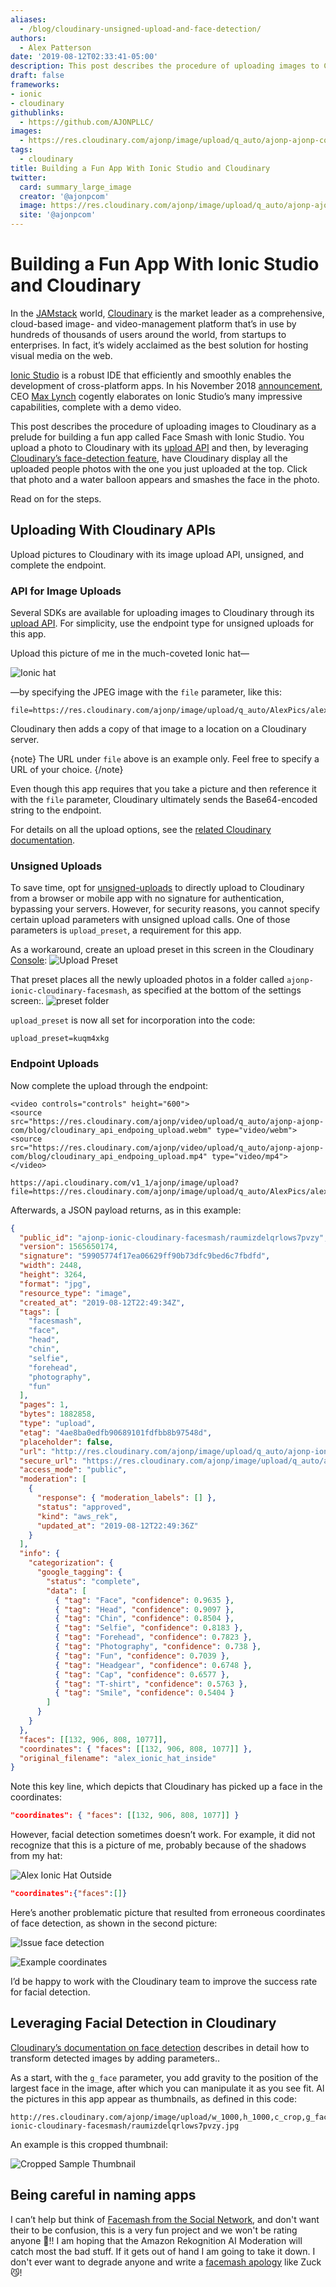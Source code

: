 ```yaml
---
aliases:
  - /blog/cloudinary-unsigned-upload-and-face-detection/
authors:
  - Alex Patterson
date: '2019-08-12T02:33:41-05:00'
description: This post describes the procedure of uploading images to Cloudinary as a prelude for building a fun app called Face Smash with Ionic Studio.
draft: false
frameworks:
- ionic
- cloudinary
githublinks:
  - https://github.com/AJONPLLC/
images:
  - https://res.cloudinary.com/ajonp/image/upload/q_auto/ajonp-ajonp-com/blog/Cloudinary-Unsigned_Upload_and_Face_Detection.png
tags:
  - cloudinary
title: Building a Fun App With Ionic Studio and Cloudinary
twitter:
  card: summary_large_image
  creator: '@ajonpcom'
  image: https://res.cloudinary.com/ajonp/image/upload/q_auto/ajonp-ajonp-com/blog/Cloudinary-Unsigned_Upload_and_Face_Detection.png
  site: '@ajonpcom'
---
```


# Building a Fun App With Ionic Studio and Cloudinary

In the [JAMstack](https://jamstack.org/) world, [Cloudinary](https://cloudinary.com) is the market leader as a comprehensive, cloud-based image- and video-management platform that’s in use by hundreds of thousands of users around the world, from startups to enterprises. In fact, it’s widely acclaimed as the best solution for hosting visual media on the web.

[Ionic Studio](https://ionicframework.com/studio) is a robust IDE that efficiently and smoothly enables the development of cross-platform apps. In his November 2018 [announcement](https://ionicframework.com/blog/announcing-ionic-studio-a-powerful-new-way-to-build-apps/), CEO [Max Lynch](https://twitter.com/maxlynch) cogently elaborates on Ionic Studio’s many impressive capabilities, complete with a demo video.

This post describes the procedure of uploading images to Cloudinary as a prelude for building a fun app called Face Smash with Ionic Studio. You upload a photo to Cloudinary with its [upload API](https://cloudinary.com/documentation/image_upload_api_reference) and then, by leveraging [Cloudinary’s face-detection feature](https://cloudinary.com/blog/face_detection_based_cropping), have Cloudinary display all the uploaded people photos with the one you just uploaded at the top. Click that photo and a water balloon appears and smashes the face in the photo.

Read on for the steps.

## Uploading With Cloudinary APIs

Upload pictures to Cloudinary with its image upload API, unsigned, and complete the endpoint.

### API for Image Uploads

Several SDKs are available for uploading images to Cloudinary through its [upload API](https://cloudinary.com/documentation/image_upload_api_reference). For simplicity, use the endpoint type for unsigned uploads for this app.

Upload this picture of me in the much-coveted Ionic hat—

![Ionic hat](https://res.cloudinary.com/ajonp/image/upload/w_400/v1565636611/AlexPics/alex_ionic_hat_inside.jpg)

—by specifying the JPEG image with the `file` parameter, like this:

```url
file=https://res.cloudinary.com/ajonp/image/upload/q_auto/AlexPics/alex_ionic_hat_inside.jpg
```

Cloudinary then adds a copy of that image to a location on a Cloudinary server.

{note}
The URL under `file` above is an example only. Feel free to specify a URL of your choice.
{/note}

Even though this app requires that you take a picture and then reference it with the `file` parameter, Cloudinary ultimately sends the Base64-encoded string to the endpoint.

For details on all the upload options, see the [related Cloudinary documentation](https://cloudinary.com/documentation/upload_images#data_upload_options).

### Unsigned Uploads

To save time, opt for [unsigned-uploads](https://cloudinary.com/documentation/upload_images#unsigned_upload) to directly upload to Cloudinary from a browser or mobile app with no signature for authentication, bypassing your servers. However, for security reasons, you cannot specify certain upload parameters with unsigned upload calls. One of those parameters is `upload_preset`, a requirement for this app.

As a workaround, create an upload preset in this screen in the Cloudinary [Console](https://cloudinary.com/console/settings/upload):
![Upload Preset](https://res.cloudinary.com/ajonp/image/upload/w_800/v1565637994/ajonp-ajonp-com/blog/Screen_Shot_2019-08-12_at_3.26.07_PM.png)

That preset places all the newly uploaded photos in a folder called `ajonp-ionic-cloudinary-facesmash`, as specified at the bottom of the settings screen:.
![preset folder](https://res.cloudinary.com/ajonp/image/upload/q_auto/ajonp-ajonp-com/blog/Screen_Shot_2019-08-12_at_3.30.49_PM.png)

`upload_preset` is now all set for incorporation into the code:

```url
upload_preset=kuqm4xkg
```

### Endpoint Uploads

Now complete the upload through the endpoint:

```
<video controls="controls" height="600">
<source src="https://res.cloudinary.com/ajonp/video/upload/q_auto/ajonp-ajonp-com/blog/cloudinary_api_endpoing_upload.webm" type="video/webm">
<source src="https://res.cloudinary.com/ajonp/video/upload/q_auto/ajonp-ajonp-com/blog/cloudinary_api_endpoing_upload.mp4" type="video/mp4">
</video>
```

```url
https://api.cloudinary.com/v1_1/ajonp/image/upload?file=https://res.cloudinary.com/ajonp/image/upload/q_auto/AlexPics/alex_ionic_hat_inside.jpg&upload_preset=kuqm4xkg
```

Afterwards, a JSON payload returns, as in this example:

```json
{
  "public_id": "ajonp-ionic-cloudinary-facesmash/raumizdelqrlows7pvzy",
  "version": 1565650174,
  "signature": "59905774f17ea06629ff90b73dfc9bed6c7fbdfd",
  "width": 2448,
  "height": 3264,
  "format": "jpg",
  "resource_type": "image",
  "created_at": "2019-08-12T22:49:34Z",
  "tags": [
    "facesmash",
    "face",
    "head",
    "chin",
    "selfie",
    "forehead",
    "photography",
    "fun"
  ],
  "pages": 1,
  "bytes": 1882858,
  "type": "upload",
  "etag": "4ae8ba0edfb90689101fdfbb8b97548d",
  "placeholder": false,
  "url": "http://res.cloudinary.com/ajonp/image/upload/q_auto/ajonp-ionic-cloudinary-facesmash/raumizdelqrlows7pvzy.jpg",
  "secure_url": "https://res.cloudinary.com/ajonp/image/upload/q_auto/ajonp-ionic-cloudinary-facesmash/raumizdelqrlows7pvzy.jpg",
  "access_mode": "public",
  "moderation": [
    {
      "response": { "moderation_labels": [] },
      "status": "approved",
      "kind": "aws_rek",
      "updated_at": "2019-08-12T22:49:36Z"
    }
  ],
  "info": {
    "categorization": {
      "google_tagging": {
        "status": "complete",
        "data": [
          { "tag": "Face", "confidence": 0.9635 },
          { "tag": "Head", "confidence": 0.9097 },
          { "tag": "Chin", "confidence": 0.8504 },
          { "tag": "Selfie", "confidence": 0.8183 },
          { "tag": "Forehead", "confidence": 0.7823 },
          { "tag": "Photography", "confidence": 0.738 },
          { "tag": "Fun", "confidence": 0.7039 },
          { "tag": "Headgear", "confidence": 0.6748 },
          { "tag": "Cap", "confidence": 0.6577 },
          { "tag": "T-shirt", "confidence": 0.5763 },
          { "tag": "Smile", "confidence": 0.5404 }
        ]
      }
    }
  },
  "faces": [[132, 906, 808, 1077]],
  "coordinates": { "faces": [[132, 906, 808, 1077]] },
  "original_filename": "alex_ionic_hat_inside"
}
```

Note this key line, which depicts that Cloudinary has picked up a face in the coordinates:

```json
"coordinates": { "faces": [[132, 906, 808, 1077]] }
```

However, facial detection sometimes doesn’t work. For example, it did not recognize that this is a picture of me, probably because of the shadows from my hat:

![Alex Ionic Hat Outside](https://res.cloudinary.com/ajonp/image/upload/w_200/v1565636611/AlexPics/alex_ionic_hat.jpg)

```json
"coordinates":{"faces":[]}
```

Here’s another problematic picture that resulted from erroneous coordinates of face detection, as shown in the second picture:

![Issue face detection](https://res.cloudinary.com/ajonp/image/upload/q_auto/ajonp-ajonp-com/blog/Screen_Shot_2019-08-12_at_9.16.51_PM.png)

![Example coordinates](https://res.cloudinary.com/ajonp/image/upload/q_auto/ajonp-ajonp-com/blog/Screen_Shot_2019-08-12_at_9.10.16_PM.png)

I’d be happy to work with the Cloudinary team to improve the success rate for facial detection.

## Leveraging Facial Detection in Cloudinary

[Cloudinary’s documentation on face detection](https://cloudinary.com/documentation/face_detection_based_transformations) describes in detail how to transform detected images by adding parameters..

As a start, with the `g_face` parameter, you add gravity to the position of the largest face in the image, after which you can manipulate it as you see fit. Al the pictures in this app appear as thumbnails, as defined in this code:

```url
http://res.cloudinary.com/ajonp/image/upload/w_1000,h_1000,c_crop,g_face,r_max/w_200/v1565650174/ajonp-ionic-cloudinary-facesmash/raumizdelqrlows7pvzy.jpg
```

An example is this cropped thumbnail:

![Cropped Sample Thumbnail](http://res.cloudinary.com/ajonp/image/upload/w_1001,h_1001,c_crop,g_face,r_max/w_200/v1565650174/ajonp-ionic-cloudinary-facesmash/raumizdelqrlows7pvzy.jpg)

## Being careful in naming apps

I can’t help but think of [Facemash from the Social Network](https://youtu.be/VSKoVsHs_Ko), and don't want their to be confusion, this is a very fun project and we won't be rating anyone 🤢!! I am hoping that the Amazon Rekognition AI Moderation will catch most the bad stuff. If it gets out of hand I am going to take it down. I don't ever want to degrade anyone and write a [facemash apology](https://www.thecrimson.com/article/2003/11/19/facemash-creator-survives-ad-board-the/) like Zuck 😼!
